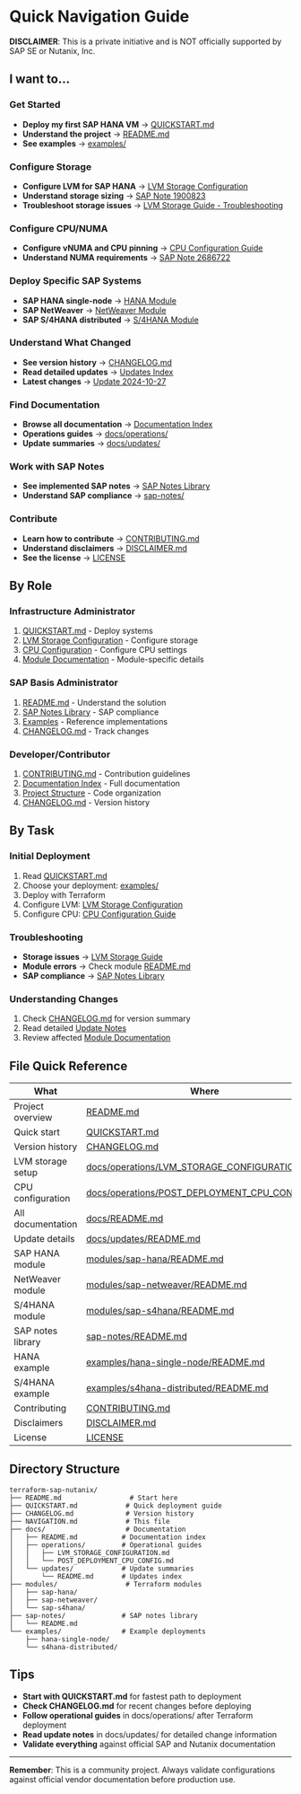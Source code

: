 # Quick Navigation Guide

**DISCLAIMER**: This is a private initiative and is NOT officially supported by SAP SE or Nutanix, Inc.

## I want to...

### Get Started
- **Deploy my first SAP HANA VM** → [QUICKSTART.md](./QUICKSTART.md)
- **Understand the project** → [README.md](./README.md)
- **See examples** → [examples/](./examples/)

### Configure Storage
- **Configure LVM for SAP HANA** → [LVM Storage Configuration](./docs/operations/LVM_STORAGE_CONFIGURATION.md)
- **Understand storage sizing** → [SAP Note 1900823](./sap-notes/sap-note-1900823.tf)
- **Troubleshoot storage issues** → [LVM Storage Guide - Troubleshooting](./docs/operations/LVM_STORAGE_CONFIGURATION.md#troubleshooting)

### Configure CPU/NUMA
- **Configure vNUMA and CPU pinning** → [CPU Configuration Guide](./docs/operations/POST_DEPLOYMENT_CPU_CONFIG.md)
- **Understand NUMA requirements** → [SAP Note 2686722](./sap-notes/sap-note-2686722.tf)

### Deploy Specific SAP Systems
- **SAP HANA single-node** → [HANA Module](./modules/sap-hana/README.md)
- **SAP NetWeaver** → [NetWeaver Module](./modules/sap-netweaver/README.md)
- **SAP S/4HANA distributed** → [S/4HANA Module](./modules/sap-s4hana/README.md)

### Understand What Changed
- **See version history** → [CHANGELOG.md](./CHANGELOG.md)
- **Read detailed updates** → [Updates Index](./docs/updates/README.md)
- **Latest changes** → [Update 2024-10-27](./docs/updates/2024-10-27-lvm-storage-configuration.md)

### Find Documentation
- **Browse all documentation** → [Documentation Index](./docs/README.md)
- **Operations guides** → [docs/operations/](./docs/operations/)
- **Update summaries** → [docs/updates/](./docs/updates/)

### Work with SAP Notes
- **See implemented SAP notes** → [SAP Notes Library](./sap-notes/README.md)
- **Understand SAP compliance** → [sap-notes/](./sap-notes/)

### Contribute
- **Learn how to contribute** → [CONTRIBUTING.md](./CONTRIBUTING.md)
- **Understand disclaimers** → [DISCLAIMER.md](./DISCLAIMER.md)
- **See the license** → [LICENSE](./LICENSE)

## By Role

### Infrastructure Administrator
1. [QUICKSTART.md](./QUICKSTART.md) - Deploy systems
2. [LVM Storage Configuration](./docs/operations/LVM_STORAGE_CONFIGURATION.md) - Configure storage
3. [CPU Configuration](./docs/operations/POST_DEPLOYMENT_CPU_CONFIG.md) - Configure CPU settings
4. [Module Documentation](./modules/) - Module-specific details

### SAP Basis Administrator
1. [README.md](./README.md) - Understand the solution
2. [SAP Notes Library](./sap-notes/README.md) - SAP compliance
3. [Examples](./examples/) - Reference implementations
4. [CHANGELOG.md](./CHANGELOG.md) - Track changes

### Developer/Contributor
1. [CONTRIBUTING.md](./CONTRIBUTING.md) - Contribution guidelines
2. [Documentation Index](./docs/README.md) - Full documentation
3. [Project Structure](./README.md#project-structure) - Code organization
4. [CHANGELOG.md](./CHANGELOG.md) - Version history

## By Task

### Initial Deployment
1. Read [QUICKSTART.md](./QUICKSTART.md)
2. Choose your deployment: [examples/](./examples/)
3. Deploy with Terraform
4. Configure LVM: [LVM Storage Configuration](./docs/operations/LVM_STORAGE_CONFIGURATION.md)
5. Configure CPU: [CPU Configuration Guide](./docs/operations/POST_DEPLOYMENT_CPU_CONFIG.md)

### Troubleshooting
- **Storage issues** → [LVM Storage Guide](./docs/operations/LVM_STORAGE_CONFIGURATION.md#troubleshooting)
- **Module errors** → Check module [README.md](./modules/)
- **SAP compliance** → [SAP Notes Library](./sap-notes/README.md)

### Understanding Changes
1. Check [CHANGELOG.md](./CHANGELOG.md) for version summary
2. Read detailed [Update Notes](./docs/updates/README.md)
3. Review affected [Module Documentation](./modules/)

## File Quick Reference

| What | Where |
|------|-------|
| Project overview | [README.md](./README.md) |
| Quick start | [QUICKSTART.md](./QUICKSTART.md) |
| Version history | [CHANGELOG.md](./CHANGELOG.md) |
| LVM storage setup | [docs/operations/LVM_STORAGE_CONFIGURATION.md](./docs/operations/LVM_STORAGE_CONFIGURATION.md) |
| CPU configuration | [docs/operations/POST_DEPLOYMENT_CPU_CONFIG.md](./docs/operations/POST_DEPLOYMENT_CPU_CONFIG.md) |
| All documentation | [docs/README.md](./docs/README.md) |
| Update details | [docs/updates/README.md](./docs/updates/README.md) |
| SAP HANA module | [modules/sap-hana/README.md](./modules/sap-hana/README.md) |
| NetWeaver module | [modules/sap-netweaver/README.md](./modules/sap-netweaver/README.md) |
| S/4HANA module | [modules/sap-s4hana/README.md](./modules/sap-s4hana/README.md) |
| SAP notes library | [sap-notes/README.md](./sap-notes/README.md) |
| HANA example | [examples/hana-single-node/README.md](./examples/hana-single-node/README.md) |
| S/4HANA example | [examples/s4hana-distributed/README.md](./examples/s4hana-distributed/README.md) |
| Contributing | [CONTRIBUTING.md](./CONTRIBUTING.md) |
| Disclaimers | [DISCLAIMER.md](./DISCLAIMER.md) |
| License | [LICENSE](./LICENSE) |

## Directory Structure

```
terraform-sap-nutanix/
├── README.md                 # Start here
├── QUICKSTART.md            # Quick deployment guide
├── CHANGELOG.md             # Version history
├── NAVIGATION.md            # This file
├── docs/                    # Documentation
│   ├── README.md           # Documentation index
│   ├── operations/         # Operational guides
│   │   ├── LVM_STORAGE_CONFIGURATION.md
│   │   └── POST_DEPLOYMENT_CPU_CONFIG.md
│   └── updates/            # Update summaries
│       └── README.md       # Updates index
├── modules/                 # Terraform modules
│   ├── sap-hana/
│   ├── sap-netweaver/
│   └── sap-s4hana/
├── sap-notes/              # SAP notes library
│   └── README.md
└── examples/               # Example deployments
    ├── hana-single-node/
    └── s4hana-distributed/
```

## Tips

- **Start with QUICKSTART.md** for fastest path to deployment
- **Check CHANGELOG.md** for recent changes before deploying
- **Follow operational guides** in docs/operations/ after Terraform deployment
- **Read update notes** in docs/updates/ for detailed change information
- **Validate everything** against official SAP and Nutanix documentation

---

**Remember**: This is a community project. Always validate configurations against official vendor documentation before production use.

